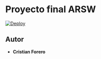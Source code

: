 # Proyecto final ARSW

[![Deploy](https://www.herokucdn.com/deploy/button.svg)](https://connect4arsw.herokuapp.com/)

## Autor

* **Cristian Forero** 

